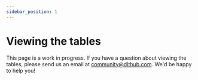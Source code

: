 ```yaml
---
sidebar_position: 1
---
```


# Viewing the tables

This page is a work in progress. If you have a question about viewing the tables,
please send us an email at community@dlthub.com. We'd be happy to help you!